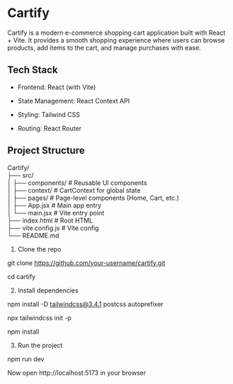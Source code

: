 # Cartify

Cartify is a modern e-commerce shopping cart application built with React + Vite. It provides a smooth shopping experience where users can browse products, add items to the cart, and manage purchases with ease.  

## Tech Stack

- Frontend: React (with Vite)  

- State Management: React Context API  

- Styling: Tailwind CSS  

- Routing: React Router  


## Project Structure

 Cartify/  
 ├── src/  
 │   ├── components/      # Reusable UI components  
 │   ├── context/         # CartContext for global state  
 │   ├── pages/           # Page-level components (Home, Cart, etc.)  
 │   ├── App.jsx          # Main app entry  
 │   └── main.jsx         # Vite entry point  
 ├── index.html           # Root HTML  
 ├── vite.config.js       # Vite config  
 └── README.md  


1. Clone the repo  

 git clone https://github.com/your-username/cartify.git  

 cd cartify  

2. Install dependencies  

 npm install -D tailwindcss@3.4.1 postcss autoprefixer  

 npx tailwindcss init -p  

 npm install  

3. Run the project  

 npm run dev  

 Now open http://localhost:5173  in your browser  